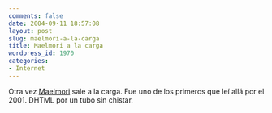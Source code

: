```yaml
---
comments: false
date: 2004-09-11 18:57:08
layout: post
slug: maelmori-a-la-carga
title: Maelmori a la carga
wordpress_id: 1970
categories:
- Internet
---
```


Otra vez [Maelmori](http://www.maelmori.com/) sale a la carga. Fue uno de los primeros que leí allá por el 2001. DHTML por un tubo sin chistar.




 
